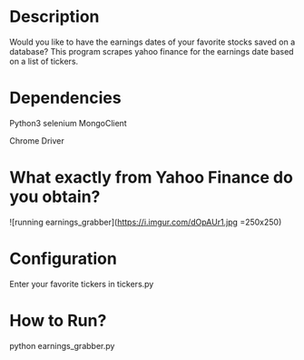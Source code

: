 # Description

Would you like to have the earnings dates of your favorite stocks saved
on a database? This program scrapes yahoo finance for the earnings date
based on a list of tickers.

# Dependencies

Python3
selenium
MongoClient

Chrome Driver

# What exactly from Yahoo Finance do you obtain?

![running earnings_grabber](https://i.imgur.com/dOpAUr1.jpg =250x250)



# Configuration

Enter your favorite tickers in tickers.py


# How to Run?

python earnings_grabber.py
